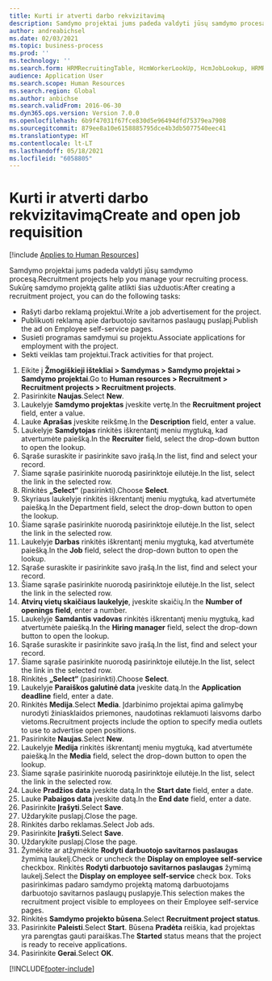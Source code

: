 ```yaml
---
title: Kurti ir atverti darbo rekvizitavimą
description: Samdymo projektai jums padeda valdyti jūsų samdymo procesą.
author: andreabichsel
ms.date: 02/03/2021
ms.topic: business-process
ms.prod: ''
ms.technology: ''
ms.search.form: HRMRecruitingTable, HcmWorkerLookUp, HcmJobLookup, HRMRecruitingMedia, HRMRecruitingJobAd, HcmPersonnelManagementWorkspace
audience: Application User
ms.search.scope: Human Resources
ms.search.region: Global
ms.author: anbichse
ms.search.validFrom: 2016-06-30
ms.dyn365.ops.version: Version 7.0.0
ms.openlocfilehash: 6b9f47031f67fce830d5e96494dfd75379ea7908
ms.sourcegitcommit: 879ee8a10e6158885795dce4b3db5077540eec41
ms.translationtype: HT
ms.contentlocale: lt-LT
ms.lasthandoff: 05/18/2021
ms.locfileid: "6058805"
---
```

# <a name="create-and-open-job-requisition"></a><span data-ttu-id="c62b2-103">Kurti ir atverti darbo rekvizitavimą</span><span class="sxs-lookup"><span data-stu-id="c62b2-103">Create and open job requisition</span></span>

[!include [Applies to Human Resources](../includes/applies-to-hr.md)]

<span data-ttu-id="c62b2-104">Samdymo projektai jums padeda valdyti jūsų samdymo procesą.</span><span class="sxs-lookup"><span data-stu-id="c62b2-104">Recruitment projects help you manage your recruiting process.</span></span> <span data-ttu-id="c62b2-105">Sukūrę samdymo projektą galite atlikti šias užduotis:</span><span class="sxs-lookup"><span data-stu-id="c62b2-105">After creating a recruitment project, you can do the following tasks:</span></span>

- <span data-ttu-id="c62b2-106">Rašyti darbo reklamą projektui.</span><span class="sxs-lookup"><span data-stu-id="c62b2-106">Write a job advertisement for the project.</span></span>
- <span data-ttu-id="c62b2-107">Publikuoti reklamą apie darbuotojo savitarnos paslaugų puslapį.</span><span class="sxs-lookup"><span data-stu-id="c62b2-107">Publish the ad on Employee self-service pages.</span></span>
- <span data-ttu-id="c62b2-108">Susieti programas samdymui su projektu.</span><span class="sxs-lookup"><span data-stu-id="c62b2-108">Associate applications for employment with the project.</span></span>
- <span data-ttu-id="c62b2-109">Sekti veiklas tam projektui.</span><span class="sxs-lookup"><span data-stu-id="c62b2-109">Track activities for that project.</span></span> 

1. <span data-ttu-id="c62b2-110">Eikite į **Žmogiškieji ištekliai > Samdymas > Samdymo projektai > Samdymo projektai**.</span><span class="sxs-lookup"><span data-stu-id="c62b2-110">Go to **Human resources > Recruitment > Recruitment projects > Recruitment projects**.</span></span>
2. <span data-ttu-id="c62b2-111">Pasirinkite **Naujas**.</span><span class="sxs-lookup"><span data-stu-id="c62b2-111">Select **New**.</span></span>
3. <span data-ttu-id="c62b2-112">Laukelyje **Samdymo projektas** įveskite vertę.</span><span class="sxs-lookup"><span data-stu-id="c62b2-112">In the **Recruitment project** field, enter a value.</span></span>
4. <span data-ttu-id="c62b2-113">Lauke **Aprašas** įveskite reikšmę.</span><span class="sxs-lookup"><span data-stu-id="c62b2-113">In the **Description** field, enter a value.</span></span>
5. <span data-ttu-id="c62b2-114">Laukelyje **Samdytojas** rinkitės iškrentantį meniu mygtuką, kad atvertumėte paiešką.</span><span class="sxs-lookup"><span data-stu-id="c62b2-114">In the **Recruiter** field, select the drop-down button to open the lookup.</span></span>
6. <span data-ttu-id="c62b2-115">Sąraše suraskite ir pasirinkite savo įrašą.</span><span class="sxs-lookup"><span data-stu-id="c62b2-115">In the list, find and select your record.</span></span>
7. <span data-ttu-id="c62b2-116">Šiame sąraše pasirinkite nuorodą pasirinktoje eilutėje.</span><span class="sxs-lookup"><span data-stu-id="c62b2-116">In the list, select the link in the selected row.</span></span>
8. <span data-ttu-id="c62b2-117">Rinkitės **„Select“** (pasirinkti).</span><span class="sxs-lookup"><span data-stu-id="c62b2-117">Choose **Select**.</span></span>
9. <span data-ttu-id="c62b2-118">Skyriaus laukelyje rinkitės iškrentantį meniu mygtuką, kad atvertumėte paiešką.</span><span class="sxs-lookup"><span data-stu-id="c62b2-118">In the Department field, select the drop-down button to open the lookup.</span></span>
10. <span data-ttu-id="c62b2-119">Šiame sąraše pasirinkite nuorodą pasirinktoje eilutėje.</span><span class="sxs-lookup"><span data-stu-id="c62b2-119">In the list, select the link in the selected row.</span></span>
11. <span data-ttu-id="c62b2-120">Laukelyje **Darbas** rinkitės iškrentantį meniu mygtuką, kad atvertumėte paiešką.</span><span class="sxs-lookup"><span data-stu-id="c62b2-120">In the **Job** field, select the drop-down button to open the lookup.</span></span>
12. <span data-ttu-id="c62b2-121">Sąraše suraskite ir pasirinkite savo įrašą.</span><span class="sxs-lookup"><span data-stu-id="c62b2-121">In the list, find and select your record.</span></span>
13. <span data-ttu-id="c62b2-122">Šiame sąraše pasirinkite nuorodą pasirinktoje eilutėje.</span><span class="sxs-lookup"><span data-stu-id="c62b2-122">In the list, select the link in the selected row.</span></span>
14. <span data-ttu-id="c62b2-123">**Atvirų vietų skaičiaus laukelyje**, įveskite skaičių.</span><span class="sxs-lookup"><span data-stu-id="c62b2-123">In the **Number of openings field**, enter a number.</span></span>
15. <span data-ttu-id="c62b2-124">Laukelyje **Samdantis vadovas** rinkitės iškrentantį meniu mygtuką, kad atvertumėte paiešką.</span><span class="sxs-lookup"><span data-stu-id="c62b2-124">In the **Hiring manager** field, select the drop-down button to open the lookup.</span></span>
16. <span data-ttu-id="c62b2-125">Sąraše suraskite ir pasirinkite savo įrašą.</span><span class="sxs-lookup"><span data-stu-id="c62b2-125">In the list, find and select your record.</span></span>
17. <span data-ttu-id="c62b2-126">Šiame sąraše pasirinkite nuorodą pasirinktoje eilutėje.</span><span class="sxs-lookup"><span data-stu-id="c62b2-126">In the list, select the link in the selected row.</span></span>
18. <span data-ttu-id="c62b2-127">Rinkitės **„Select“** (pasirinkti).</span><span class="sxs-lookup"><span data-stu-id="c62b2-127">Choose **Select**.</span></span>
19. <span data-ttu-id="c62b2-128">Laukelyje **Paraiškos galutinė data** įveskite datą.</span><span class="sxs-lookup"><span data-stu-id="c62b2-128">In the **Application deadline** field, enter a date.</span></span>
20. <span data-ttu-id="c62b2-129">Rinkitės **Medija**.</span><span class="sxs-lookup"><span data-stu-id="c62b2-129">Select **Media**.</span></span> <span data-ttu-id="c62b2-130">Įdarbinimo projektai apima galimybę nurodyti žiniasklaidos priemones, naudotinas reklamuoti laisvoms darbo vietoms.</span><span class="sxs-lookup"><span data-stu-id="c62b2-130">Recruitment projects include the option to specify media outlets to use to advertise open positions.</span></span>  
21. <span data-ttu-id="c62b2-131">Pasirinkite **Naujas**.</span><span class="sxs-lookup"><span data-stu-id="c62b2-131">Select **New**.</span></span>
22. <span data-ttu-id="c62b2-132">Laukelyje **Medija** rinkitės iškrentantį meniu mygtuką, kad atvertumėte paiešką.</span><span class="sxs-lookup"><span data-stu-id="c62b2-132">In the **Media** field, select the drop-down button to open the lookup.</span></span>
23. <span data-ttu-id="c62b2-133">Šiame sąraše pasirinkite nuorodą pasirinktoje eilutėje.</span><span class="sxs-lookup"><span data-stu-id="c62b2-133">In the list, select the link in the selected row.</span></span>
24. <span data-ttu-id="c62b2-134">Lauke **Pradžios data** įveskite datą.</span><span class="sxs-lookup"><span data-stu-id="c62b2-134">In the **Start date** field, enter a date.</span></span>
25. <span data-ttu-id="c62b2-135">Lauke **Pabaigos data** įveskite datą.</span><span class="sxs-lookup"><span data-stu-id="c62b2-135">In the **End date** field, enter a date.</span></span>
26. <span data-ttu-id="c62b2-136">Pasirinkite **Įrašyti**.</span><span class="sxs-lookup"><span data-stu-id="c62b2-136">Select **Save**.</span></span>
27. <span data-ttu-id="c62b2-137">Uždarykite puslapį.</span><span class="sxs-lookup"><span data-stu-id="c62b2-137">Close the page.</span></span>
28. <span data-ttu-id="c62b2-138">Rinkitės darbo reklamas.</span><span class="sxs-lookup"><span data-stu-id="c62b2-138">Select Job ads.</span></span>
29. <span data-ttu-id="c62b2-139">Pasirinkite **Įrašyti**.</span><span class="sxs-lookup"><span data-stu-id="c62b2-139">Select **Save**.</span></span>
30. <span data-ttu-id="c62b2-140">Uždarykite puslapį.</span><span class="sxs-lookup"><span data-stu-id="c62b2-140">Close the page.</span></span>
31. <span data-ttu-id="c62b2-141">Žymėkite ar atžymėkite **Rodyti darbuotojo savitarnos paslaugas** žymimą laukelį.</span><span class="sxs-lookup"><span data-stu-id="c62b2-141">Check or uncheck the **Display on employee self-service** checkbox.</span></span> <span data-ttu-id="c62b2-142">Rinkitės **Rodyti darbuotojo savitarnos paslaugas** žymimą laukelį.</span><span class="sxs-lookup"><span data-stu-id="c62b2-142">Select the **Display on employee self-service** check box.</span></span> <span data-ttu-id="c62b2-143">Toks pasirinkimas padaro samdymo projektą matomą darbuotojams darbuotojo savitarnos paslaugų puslapyje.</span><span class="sxs-lookup"><span data-stu-id="c62b2-143">This selection makes the recruitment project visible to employees on their Employee self-service pages.</span></span>
32. <span data-ttu-id="c62b2-144">Rinkitės **Samdymo projekto būsena**.</span><span class="sxs-lookup"><span data-stu-id="c62b2-144">Select **Recruitment project status**.</span></span>
33. <span data-ttu-id="c62b2-145">Pasirinkite **Paleisti**.</span><span class="sxs-lookup"><span data-stu-id="c62b2-145">Select **Start**.</span></span> <span data-ttu-id="c62b2-146">Būsena **Pradėta** reiškia, kad projektas yra parengtas gauti paraiškas.</span><span class="sxs-lookup"><span data-stu-id="c62b2-146">The **Started** status means that the project is ready to receive applications.</span></span>  
34. <span data-ttu-id="c62b2-147">Pasirinkite **Gerai**.</span><span class="sxs-lookup"><span data-stu-id="c62b2-147">Select **OK**.</span></span>

[!INCLUDE[footer-include](../includes/footer-banner.md)]